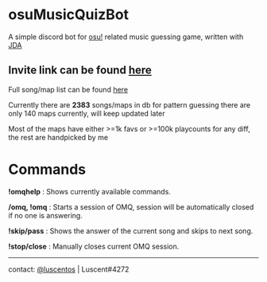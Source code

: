 # osuMusicQuizBot
A simple discord bot for [osu!](https://osu.ppy.sh/home) related music guessing game, written with [JDA](https://github.com/DV8FromTheWorld/JDA)

## Invite link can be found [here][inviteLink]

[inviteLink]: https://discord.com/oauth2/authorize?client_id=1001554643874222230&permissions=517547085632&scope=bot
Full song/map list can be found [here](https://paste.ee/p/rwGAT)

Currently there are **2383** songs/maps in db
for pattern guessing there are only 140 maps currently, will keep updated later

Most of the maps have either >=1k favs or >=100k playcounts for any diff, the rest are handpicked by me



# Commands
**!omqhelp** : Shows currently available commands.

**/omq, !omq** : Starts a session of OMQ, session will be automatically closed if no one is answering.

**!skip/pass** : Shows the answer of the current song and skips to next song.

**!stop/close** : Manually closes current OMQ session.



- - -

contact: [@luscentos](https://twitter.com/luscentos) | Luscent#4272
